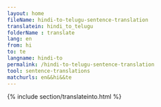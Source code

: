 ```yaml
---
layout: home
fileName: hindi-to-telugu-sentence-translation
translatein: hindi_to_telugu
folderName : translate
lang: en
from: hi
to: te
langname: hindi-to
permalink: /hindi-to-telugu-sentence-translation
tool: sentence-translations
matchurls: en&&hi&&te
---
```

{% include section/translateinto.html %}
